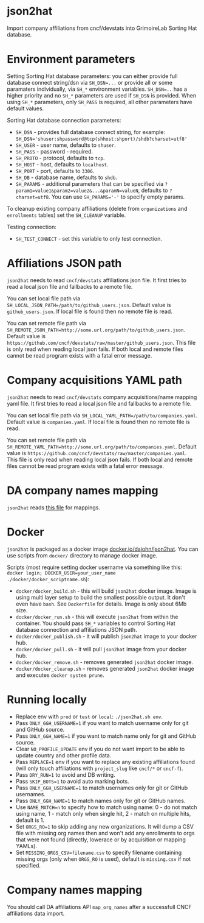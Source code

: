 # json2hat

Import company affiliations from cncf/devstats into GrimoireLab Sorting Hat database.

# Environment parameters

Setting Sorting Hat database parameters: you can either provide full database connect string/dsn via `SH_DSN=...` or provide all or some paramaters individually, via `SH_*` environment variables. `SH_DSN=..` has a higher priority and no `SH_*` parameters are used if `SH_DSN` is provided. When using `SH_*` parameters, only `SH_PASS` is required, all other parameters have default values.

Sorting Hat database connection parameters:

- `SH_DSN` - provides full database connect string, for example: `SH_DSN='shuser:shpassword@tcp(shhost:shport)/shdb?charset=utf8'`
- `SH_USER` - user name, defaults to `shuser`.
- `SH_PASS` - password - required.
- `SH_PROTO` - protocol, defaults to `tcp`.
- `SH_HOST` - host, defaults to `localhost`.
- `SH_PORT` - port, defaults to `3306`.
- `SH_DB` - database name, defaults to `shdb`.
- `SH_PARAMS` - additional parameters that can be specified via `?param1=value1&param2=value2&...&paramN=valueN`, defaults to `?charset=utf8`. You can use `SH_PARAMS='-'` to specify empty params.

To cleanup existing company affiliations (delete from `organizations` and `enrollments` tables) set the `SH_CLEANUP` variable.

Testing connection:

- `SH_TEST_CONNECT` - set this variable to only test connection.


# Affiliations JSON path

`json2hat` needs to read `cncf/devstats` affiliations json file. It first tries to read a local json file and fallbacks to a remote file.

You can set local file path via `SH_LOCAL_JSON_PATH=/path/to/github_users.json`. Default value is `github_users.json`. If local file is found then no remote file is read.

You can set remote file path via `SH_REMOTE_JSON_PATH=http://some.url.org/path/to/github_users.json`. Default value is `https://github.com/cncf/devstats/raw/master/github_users.json`. This file is only read when reading local json fails. If both local and remote files cannot be read program exists with a fatal error message.


# Company acquisitions YAML path

`json2hat` needs to read `cncf/devstats` company acquisitions/name mapping yaml file. It first tries to read a local json file and fallbacks to a remote file.

You can set local file path via `SH_LOCAL_YAML_PATH=/path/to/companies.yaml`. Default value is `companies.yaml`. If local file is found then no remote file is read.

You can set remote file path via `SH_REMOTE_YAML_PATH=http://some.url.org/path/to/companies.yaml`. Default value is `https://github.com/cncf/devstats/raw/master/companies.yaml`. This file is only read when reading local json fails. If both local and remote files cannot be read program exists with a fatal error message.


# DA company names mapping

`json2hat` reads [this file](https://github.com/LF-Engineering/dev-analytics-affiliation/raw/master/map_org_names.yaml) for mappings.


# Docker

`json2hat` is packaged as a docker image [docker.io/dajohn/json2hat](https://cloud.docker.com/u/dajohn/repository/docker/dajohn/json2hat). You can use scripts from `docker/` directory to manage docker image.

Scripts (most require setting docker username via something like this: `docker login; DOCKER_USER=your_user_name ./docker/docker_scriptname.sh`):

- `docker/docker_build.sh` - this will build `json2hat` docker image. Image is using multi layer setup to build the smallest possible output. It don't even have `bash`. See `Dockerfile` for details. Image is only about 6Mb size.
- `docker/docker_run.sh` - this will execute `json2hat` from within the container. You should pass `SH_*` variables to control Sorting Hat database connection and affiliations JSON path.
- `docker/docker_publish.sh` - it will publish `json2hat` image to your docker hub.
- `docker/docker_pull.sh` - it will pull `json2hat` image from your docker hub.
- `docker/docker_remove.sh` - removes generated `json2hat` docker image.
- `docker/docker_cleanup.sh` - removes generated `json2hat` docker image and executes `docker system prune`.

# Running locally

- Replace env with `prod` or `test` or `local`: `./json2hat.sh env`.
- Pass `ONLY_GGH_USERNAME=1` if you want to match username only for git and GitHub source.
- Pass `ONLY_GGH_NAME=1` if you want to match name only for git and GitHub source.
- Clear `NO_PROFILE_UPDATE` env if you do not want import to be able to update country and other profile data.
- Pass `REPLACE=1` env if you want to replace any existing affiliations found (will only touch affiliations with `project_slug` like `cncf/*` or `cncf-f`).
- Pass `DRY_RUN=1` to avoid and DB writing.
- Pass `SKIP_BOTS=1` to avoid auto marking bots.
- Pass `ONLY_GGH_USERNAME=1` to match usernames only for git or GitHub usernames.
- Pass `ONLY_GGH_NAME=1` to match names only for git or GitHub names.
- Use `NAME_MATCH=n` to specify how to match using name: 0 - do not match using name, 1 - match only when single hit, 2 - match on multiple hits, default is 1.
- Set `ORGS_RO=1` to skip adding any new organizations. It will dump a CSV file with missing org names then and won't add any enrollments to orgs that were not found (directly, lowerace or by acquisition or mapping YAMLs).
- Set `MISSING_ORGS_CSV=filename.csv` to specify filename containing missing orgs (only when `ORGS_RO` is used), default is `missing.csv` if not specified.


# Company names mapping

You should call DA affiliations API `map_org_names` after a successfull CNCF affiliations data import.

